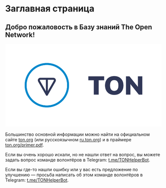# Заглавная страница

## Добро пожаловость в Базу знаний The Open Network!

![](.gitbook/assets/ton-logo-for-white-background-.png)

Большинство основной информации можно найти на официальном сайте [ton.org](https://ton.org/) (или русскоязычном [ru.ton.org](https://ru.ton.org/)) и в праймере [ton.org/primer.pdf](https://ton.org/primer.pdf).

Если вы очень хорошо искали, но не нашли ответ на вопрос, вы можете задать вопрос команде волонтёров в Telegram: [t.me/TONHelperBot](https://t.me/TONHelperBot).

Если вы где-то нашли ошибку или у вас есть предложение по улучшению — просьба написать об этом команде волонтёров в Telegram: [t.me/TONHelperBot](https://t.me/TONHelperBot).
